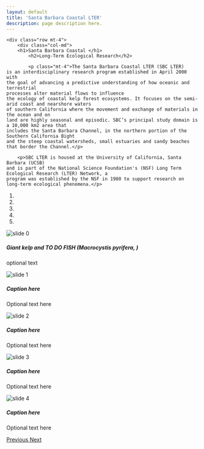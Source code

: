 ```yaml
---
layout: default
title: 'Santa Barbara Coastal LTER'
description: page description here.
---
```


<div id="main-container">

<div class="container-fluid">

<!-- how to set cols: pages can vary the col widths; for full-width total should = 12. 
    if you don't specify width, cols will be split evenly over the viewport
	     col-md scales up (med to large desktops), and automatically stacks on phones and tablets (within the row). -->

    <div class="row mt-4">
        <div class="col-md">
        <h1>Santa Barbara Coastal </h1>
            <h2>Long-Term Ecological Research</h2>

            <p class="mt-4">The Santa Barbara Coastal LTER (SBC LTER)
    is an interdisciplinary research program established in April 2000 with 
    the goal of advancing a predictive understanding of how oceanic and terrestrial 
    processes alter material flows to influence 
    the ecology of coastal kelp forest ecosystems. It focuses on the semi-arid coast and nearshore waters 
    of southern California where the movement and exchange of materials in the ocean and on 
    land are highly seasonal and episodic. SBC’s principal study domain is a 10,000 km2 area that 
    includes the Santa Barbara Channel, in the northern portion of the Southern California Bight
    and the steep coastal watersheds, small estuaries and sandy beaches that border the Channel.</p> 

        <p>SBC LTER is housed at the University of California, Santa Barbara (UCSB) 
    and is part of the National Science Foundation's (NSF) Long Term Ecological Research (LTER) Network, a
    program was established by the NSF in 1980 to support research on long-term ecological phenomena.</p>

  </div>

<div class="col-md">

<div id="carouselExampleIndicators" class="carousel slide" data-ride="carousel">
  <ol class="carousel-indicators">
    <li data-target="#carouselExampleIndicators" data-slide-to="0" class="active"></li>
    <li data-target="#carouselExampleIndicators" data-slide-to="1"></li>
    <li data-target="#carouselExampleIndicators" data-slide-to="2"></li>
    <li data-target="#carouselExampleIndicators" data-slide-to="3"></li>
    <li data-target="#carouselExampleIndicators" data-slide-to="4"></li>

  </ol>
  <div class="carousel-inner">
    <div class="carousel-item active">
      <img class="d-block w-100" src="/assets/img/0096_1000px.jpg" alt="slide 0">
      <div class="carousel-caption d-none d-md-block">
        <h5>Giant kelp and TO DO FISH (Macrocystis pyrifera, )</h5>
        <p> optional text</p>
      </div>
     </div>
     <div class="carousel-item">
      <img class="d-block w-100" src="/assets/img/0573_1000px.jpg" alt="slide 1">
      <div class="carousel-caption d-none d-md-block">
        <h5>Caption here</h5>
        <p>Optional text here</p>
      </div>
    </div>
    <div class="carousel-item">
      <img class="d-block w-100" src="/assets/img/1088_1000px.jpg" alt="slide 2">
      <div class="carousel-caption d-none d-md-block">
        <h5>Caption here</h5>
        <p>Optional text here</p>
      </div>
    </div>
    <div class="carousel-item">
      <img class="d-block w-100" src="/assets/img/1495_1000px.jpg" alt="slide 3">
      <div class="carousel-caption d-none d-md-block">
        <h5>Caption here</h5>
        <p>Optional text here</p>
      </div>
    </div>
   <div class="carousel-item">
      <img class="d-block w-100" src="/assets/img/1304_1000px.jpg" alt="slide 4">
      <div class="carousel-caption d-none d-md-block">
        <h5>Caption here</h5>
        <p>Optional text here</p>
      </div>
    </div>
  </div>
  <a class="carousel-control-prev" href="#carouselExampleIndicators" role="button" data-slide="prev">
    <span class="carousel-control-prev-icon" aria-hidden="true"></span>
    <span class="sr-only">Previous</span>
  </a>
  <a class="carousel-control-next" href="#carouselExampleIndicators" role="button" data-slide="next">
    <span class="carousel-control-next-icon" aria-hidden="true"></span>
    <span class="sr-only">Next</span>
  </a>
</div>

</div>
</div>



